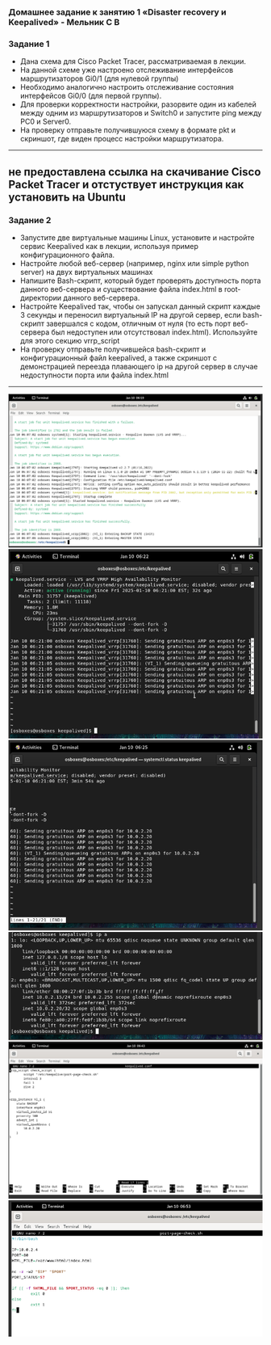 ### Домашнее задание к занятию 1 «Disaster recovery и Keepalived» - Мельник С В
### Задание 1
* Дана схема для Cisco Packet Tracer, рассматриваемая в лекции.
* На данной схеме уже настроено отслеживание интерфейсов маршрутизаторов Gi0/1 (для нулевой группы)
* Необходимо аналогично настроить отслеживание состояния интерфейсов Gi0/0 (для первой группы).
* Для проверки корректности настройки, разорвите один из кабелей между одним из маршрутизаторов и Switch0 и запустите ping между PC0 и Server0.
* На проверку отправьте получившуюся схему в формате pkt и скриншот, где виден процесс настройки маршрутизатора.
---------------------------------------------------------
**не предоставлена ссылка на скачивание Cisco Packet Tracer и отстуствует инструкция как установить на Ubuntu**
---------------------------------------------------------
### Задание 2
* Запустите две виртуальные машины Linux, установите и настройте сервис Keepalived как в лекции, используя пример конфигурационного файла.
* Настройте любой веб-сервер (например, nginx или simple python server) на двух виртуальных машинах
* Напишите Bash-скрипт, который будет проверять доступность порта данного веб-сервера и существование файла index.html в root-директории данного веб-сервера.
* Настройте Keepalived так, чтобы он запускал данный скрипт каждые 3 секунды и переносил виртуальный IP на другой сервер, если bash-скрипт завершался с кодом, отличным от нуля (то есть порт веб-сервера был недоступен или отсутствовал index.html). Используйте для этого секцию vrrp_script
* На проверку отправьте получившейся bash-скрипт и конфигурационный файл keepalived, а также скриншот с демонстрацией переезда плавающего ip на другой сервер в случае недоступности порта или файла index.html
--------------------------------------------------------
![alt](https://github.com/DeluxWebSite/homework/blob/main/Screenshot%20from%202025-01-10%2014-19-33.png)
![alt](https://github.com/DeluxWebSite/homework/blob/main/Screenshot%20from%202025-01-10%2014-22-31.png)
![alt](https://github.com/DeluxWebSite/homework/blob/main/Screenshot%20from%202025-01-10%2014-25-23.png)
![alt](https://github.com/DeluxWebSite/homework/blob/main/Screenshot%20from%202025-01-10%2014-25-59.png)
![alt](https://github.com/DeluxWebSite/homework/blob/main/Screenshot%20from%202025-01-10%2014-43-16.png)
![alt](https://github.com/DeluxWebSite/homework/blob/main/Screenshot%20from%202025-01-10%2014-53-33.png)
